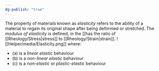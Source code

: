 ```yaml
---
dg-publish: "true"
---
```

The property of materials known as *elasticity* refers to the ability of a material to regain its original shape after being deformed or stretched.
The *modulus of elasticity* is defined, in the [[has the ratio of [[Rheology/Stress|stress]] to [[Rheology/Strain|strain]].
![[Helper/media/Elasticity.png]]
where:
- (a) is a *linear elastic* behaviour
- (b) is a *non-linear elastic* behaviour
- (c) is a *non-elastic* or *plastic-elastic* behaviour